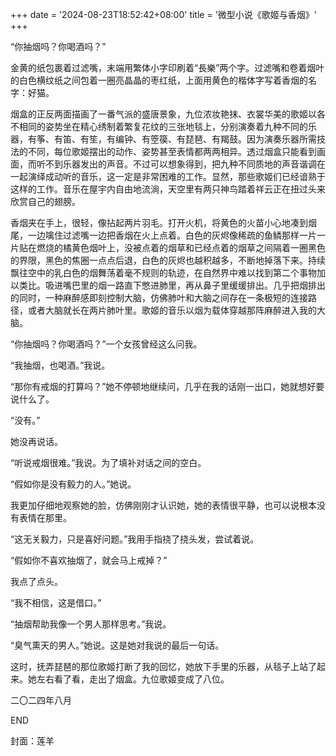 +++
date = '2024-08-23T18:52:42+08:00'
title = '微型小说《歌姬与香烟》'
+++

“你抽烟吗？你喝酒吗？”

金黄的纸包裹着过滤嘴，末端用繁体小字印刷着“長樂”两个字。过滤嘴和卷着烟叶的白色横纹纸之间包着一圈亮晶晶的枣红纸，上面用黄色的楷体字写着香烟的名字：好猫。

烟盒的正反两面描画了一番气派的盛唐景象，九位浓妆艳抹、衣裳华美的歌姬以各不相同的姿势坐在精心绣制着繁复花纹的三张地毯上，分别演奏着九种不同的乐器，有筝、有笛、有笙，有编钟、有箜篌、有琵琶、有羯鼓。因为演奏乐器所需技法的不同，每位歌姬摆出的动作、姿势甚至表情都两两相异。透过烟盒只能看到画面，而听不到乐器发出的声音。不过可以想象得到，把九种不同质地的声音谐调在一起演绎成动听的音乐，这一定是非常困难的工作。显然，那些歌姬们已经谙熟于这样的工作。音乐在屋宇内自由地流淌，天空里有两只神鸟踏着祥云正在扭过头来欣赏自己的翅膀。

香烟夹在手上，很轻，像拈起两片羽毛。打开火机，将黄色的火苗小心地凑到烟尾，一边噙住过滤嘴一边把香烟在火上点着。白色的灰烬像稀疏的鱼鳞那样一片一片贴在燃烧的橘黄色烟叶上，没被点着的烟草和已经点着的烟草之间隔着一圈黑色的界限，黑色的焦圈一点点后退，白色的灰烬也越积越多，不断地掉落下来。持续飘往空中的乳白色的烟舞荡着毫不规则的轨迹，在自然界中难以找到第二个事物加以类比。吸进嘴巴里的烟一路直下憋进肺里，再从鼻子里缓缓排出。几乎把烟排出的同时，一种麻醉感即刻控制大脑，仿佛肺叶和大脑之间存在一条极短的连接路径，或者大脑就长在两片肺叶里。歌姬的音乐以烟为载体穿越那阵麻醉进入我的大脑。

“你抽烟吗？你喝酒吗？”一个女孩曾经这么问我。

“我抽烟，也喝酒。”我说。

“那你有戒烟的打算吗？”她不停顿地继续问，几乎在我的话刚一出口，她就想好要说什么了。

“没有。”

她没再说话。

“听说戒烟很难。”我说。为了填补对话之间的空白。

“假如你是没有毅力的人。”她说。

我更加仔细地观察她的脸，仿佛刚刚才认识她，她的表情很平静，也可以说根本没有表情在那里。

“这无关毅力，只是喜好问题。”我用手指挠了挠头发，尝试着说。

“假如你不喜欢抽烟了，就会马上戒掉？”

我点了点头。

“我不相信，这是借口。”

“抽烟帮助我像一个男人那样思考。”我说。

“臭气熏天的男人。”她说。这是她对我说的最后一句话。

这时，抚弄琵琶的那位歌姬打断了我的回忆，她放下手里的乐器，从毯子上站了起来。她左右看了看，走出了烟盒。九位歌姬变成了八位。

二〇二四年八月

END

封面：莲羊



